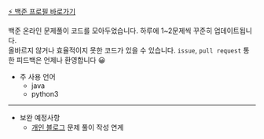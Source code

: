 [⚡ 백준 프로필 바로가기](https://www.acmicpc.net/user/live2skull)

백준 온라인 문제풀이 코드를 모아두었습니다. 하루에 1~2문제씩 꾸준히 업데이트됩니다.  
올바르지 않거나 효율적이지 못한 코드가 있을 수 있습니다. `issue`, `pull request` 통한 피드백은 언제나 환영합니다 😀
 
* 주 사용 언어
	* java
	* python3

----

* 보완 예정사항
	* [개인 블로그](https://blog.live2skull.kr) 문제 풀이 작성 연계